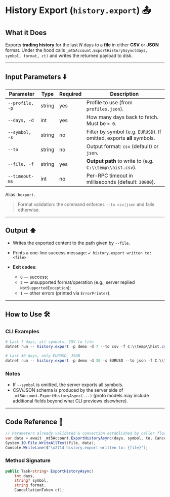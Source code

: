 # History Export (`history.export`) 📤

## What it Does

Exports **trading history** for the last *N* days to a **file** in either **CSV** or **JSON** format.
Under the hood calls `_mt5Account.ExportHistoryAsync(days, symbol, format, ct)` and writes the returned payload to disk.

---

## Input Parameters ⬇️

| Parameter       | Type   | Required | Description                                                            |
| --------------- | ------ | -------- | ---------------------------------------------------------------------- |
| `--profile, -p` | string | yes      | Profile to use (from `profiles.json`).                                 |
| `--days, -d`    | int    | yes      | How many days back to fetch. Must be `> 0`.                            |
| `--symbol, -s`  | string | no       | Filter by symbol (e.g. `EURUSD`). If omitted, exports **all** symbols. |
| `--to`          | string | no       | Output format: `csv` (default) or `json`.                              |
| `--file, -f`    | string | yes      | **Output path** to write to (e.g. `C:\\temp\\hist.csv`).               |
| `--timeout-ms`  | int    | no       | Per-RPC timeout in milliseconds (default: `30000`).                    |

Alias: `hexport`.

> Format validation: the command enforces `--to csv|json` and fails otherwise.

---

## Output ⬆️

* Writes the exported content to the path given by `--file`.
* Prints a one-line success message: `✔ history.export written to: <file>`
* **Exit codes**:

  * `0` — success;
  * `2` — unsupported format/operation (e.g., server replied `NotSupportedException`);
  * `1` — other errors (printed via `ErrorPrinter`).

---

## How to Use 🛠️

### CLI Examples

```powershell
# Last 7 days, all symbols, CSV to file
dotnet run -- history.export -p demo -d 7 --to csv -f C:\\temp\\hist.csv --timeout-ms 60000

# Last 30 days, only EURUSD, JSON
dotnet run -- history.export -p demo -d 30 -s EURUSD --to json -f C:\\temp\\eurusd-history.json
```

### Notes

* If `--symbol` is omitted, the server exports all symbols.
* CSV/JSON schema is produced by the server side of `_mt5Account.ExportHistoryAsync(...)` (proto models may include additional fields beyond what CLI previews elsewhere).

---

## Code Reference 🧩

```csharp
// Parameters already validated & connection established by caller flow
var data = await _mt5Account.ExportHistoryAsync(days, symbol, to, CancellationToken.None);
System.IO.File.WriteAllText(file, data);
Console.WriteLine($"\u2714 history.export written to: {file}");
```

### Method Signature

```csharp
public Task<string> ExportHistoryAsync(
    int days,
    string? symbol,
    string format,
    CancellationToken ct);
```
